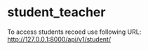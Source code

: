 # student_teacher
To access students recoed use following URL:
http://127.0.0.1:8000/api/v1/student/
